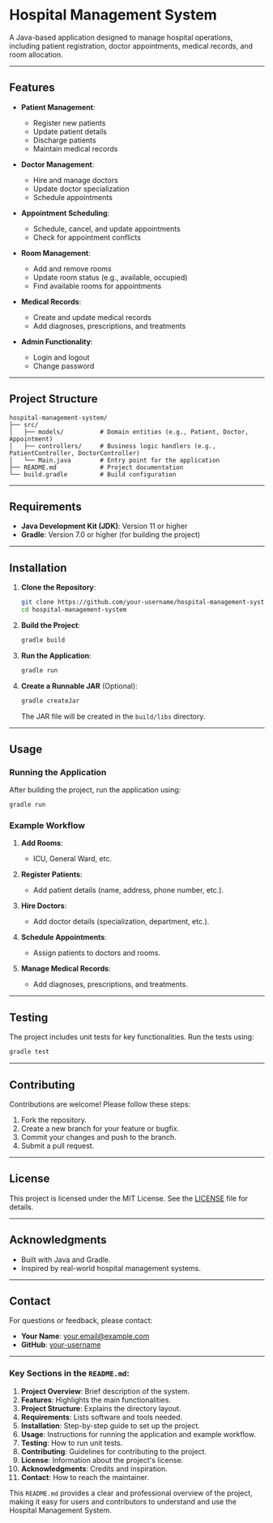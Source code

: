 # Hospital Management System

A Java-based application designed to manage hospital operations, including patient registration, doctor appointments, medical records, and room allocation.

---

## Features

- **Patient Management**:
  - Register new patients
  - Update patient details
  - Discharge patients
  - Maintain medical records

- **Doctor Management**:
  - Hire and manage doctors
  - Update doctor specialization
  - Schedule appointments

- **Appointment Scheduling**:
  - Schedule, cancel, and update appointments
  - Check for appointment conflicts

- **Room Management**:
  - Add and remove rooms
  - Update room status (e.g., available, occupied)
  - Find available rooms for appointments

- **Medical Records**:
  - Create and update medical records
  - Add diagnoses, prescriptions, and treatments

- **Admin Functionality**:
  - Login and logout
  - Change password

---

## Project Structure

```
hospital-management-system/
├── src/
│   ├── models/          # Domain entities (e.g., Patient, Doctor, Appointment)
│   ├── controllers/     # Business logic handlers (e.g., PatientController, DoctorController)
│   └── Main.java        # Entry point for the application
├── README.md            # Project documentation
└── build.gradle         # Build configuration
```

---

## Requirements

- **Java Development Kit (JDK)**: Version 11 or higher
- **Gradle**: Version 7.0 or higher (for building the project)

---

## Installation

1. **Clone the Repository**:
   ```bash
   git clone https://github.com/your-username/hospital-management-system.git
   cd hospital-management-system
   ```

2. **Build the Project**:
   ```bash
   gradle build
   ```

3. **Run the Application**:
   ```bash
   gradle run
   ```

4. **Create a Runnable JAR** (Optional):
   ```bash
   gradle createJar
   ```
   The JAR file will be created in the `build/libs` directory.

---

## Usage

### Running the Application
After building the project, run the application using:
```bash
gradle run
```

### Example Workflow
1. **Add Rooms**:
   - ICU, General Ward, etc.

2. **Register Patients**:
   - Add patient details (name, address, phone number, etc.).

3. **Hire Doctors**:
   - Add doctor details (specialization, department, etc.).

4. **Schedule Appointments**:
   - Assign patients to doctors and rooms.

5. **Manage Medical Records**:
   - Add diagnoses, prescriptions, and treatments.

---

## Testing
The project includes unit tests for key functionalities. Run the tests using:
```bash
gradle test
```

---

## Contributing
Contributions are welcome! Please follow these steps:
1. Fork the repository.
2. Create a new branch for your feature or bugfix.
3. Commit your changes and push to the branch.
4. Submit a pull request.

---

## License
This project is licensed under the MIT License. See the [LICENSE](LICENSE) file for details.

---

## Acknowledgments
- Built with Java and Gradle.
- Inspired by real-world hospital management systems.

---

## Contact
For questions or feedback, please contact:
- **Your Name**: your.email@example.com
- **GitHub**: [your-username](https://github.com/your-username)


---

### Key Sections in the `README.md`:
1. **Project Overview**: Brief description of the system.
2. **Features**: Highlights the main functionalities.
3. **Project Structure**: Explains the directory layout.
4. **Requirements**: Lists software and tools needed.
5. **Installation**: Step-by-step guide to set up the project.
6. **Usage**: Instructions for running the application and example workflow.
7. **Testing**: How to run unit tests.
8. **Contributing**: Guidelines for contributing to the project.
9. **License**: Information about the project's license.
10. **Acknowledgments**: Credits and inspiration.
11. **Contact**: How to reach the maintainer.

This `README.md` provides a clear and professional overview of the project, making it easy for users and contributors to understand and use the Hospital Management System.